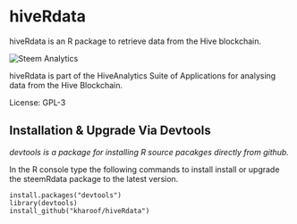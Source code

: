 # hiveRdata

hiveRdata is an R package to retrieve data from the Hive blockchain.

![Steem Analytics](https://i.imgur.com/qUJoj4y.jpg)


hiveRdata is part of the HiveAnalytics Suite of Applications for analysing data from the Hive Blockchain.



License: GPL-3

## Installation & Upgrade Via Devtools
*devtools is a package for installing R source pacakges directly from github.*

In the R console type the following commands to install install or upgrade the steemRdata package to the latest version.

``` 
install.packages("devtools")
library(devtools)
install_github("kharoof/hiveRdata")
```
